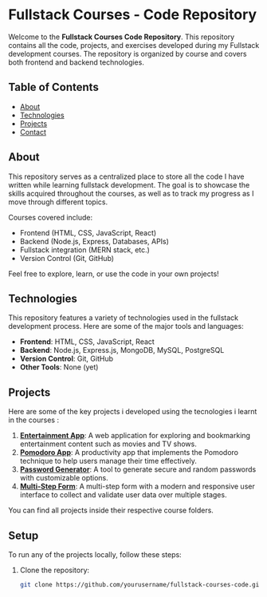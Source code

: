 # Fullstack Courses - Code Repository

Welcome to the **Fullstack Courses Code Repository**. This repository contains all the code, projects, and exercises developed during my Fullstack development courses. The repository is organized by course and covers both frontend and backend technologies.

## Table of Contents

- [About](#about)
- [Technologies](#technologies)
- [Projects](#projects)
- [Contact](#contact)

## About

This repository serves as a centralized place to store all the code I have written while learning fullstack development. The goal is to showcase the skills acquired throughout the courses, as well as to track my progress as I move through different topics.

Courses covered include:

- Frontend (HTML, CSS, JavaScript, React)
- Backend (Node.js, Express, Databases, APIs)
- Fullstack integration (MERN stack, etc.)
- Version Control (Git, GitHub)

Feel free to explore, learn, or use the code in your own projects!

## Technologies

This repository features a variety of technologies used in the fullstack development process. Here are some of the major tools and languages:

- **Frontend**: HTML, CSS, JavaScript, React
- **Backend**: Node.js, Express.js, MongoDB, MySQL, PostgreSQL
- **Version Control**: Git, GitHub
- **Other Tools**: None (yet)

## Projects

Here are some of the key projects i developed using the tecnologies i learnt in the courses :

1. [**Entertainment App**](https://github.com/gbatistaa/entertainment-app): A web application for exploring and bookmarking entertainment content such as movies and TV shows.
2. [**Pomodoro App**](https://github.com/gbatistaa/pomodoro-app): A productivity app that implements the Pomodoro technique to help users manage their time effectively.
3. [**Password Generator**](https://github.com/gbatistaa/password-generator): A tool to generate secure and random passwords with customizable options.
4. [**Multi-Step Form**](https://github.com/gbatistaa/multi-step-form): A multi-step form with a modern and responsive user interface to collect and validate user data over multiple stages.


You can find all projects inside their respective course folders.

## Setup

To run any of the projects locally, follow these steps:

1. Clone the repository:

   ```bash
   git clone https://github.com/yourusername/fullstack-courses-code.git
